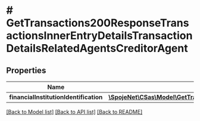 # # GetTransactions200ResponseTransactionsInnerEntryDetailsTransactionDetailsRelatedAgentsCreditorAgent

## Properties

Name | Type | Description | Notes
------------ | ------------- | ------------- | -------------
**financialInstitutionIdentification** | [**\SpojeNet\CSas\Model\GetTransactions200ResponseTransactionsInnerEntryDetailsTransactionDetailsRelatedAgentsCreditorAgentFinancialInstitutionIdentification**](GetTransactions200ResponseTransactionsInnerEntryDetailsTransactionDetailsRelatedAgentsCreditorAgentFinancialInstitutionIdentification.md) |  | [optional]

[[Back to Model list]](../../README.md#models) [[Back to API list]](../../README.md#endpoints) [[Back to README]](../../README.md)
